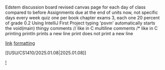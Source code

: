 Edstem discussion board
revised canvas page for each day of class compared to before
Assignments
	due at the end of units now, not specific days every week
quiz
	one per book chapter
exams
	3, each one 20 percent of grade
0.2 Using IntelliJ First Project
	typing 'psvm' automatically starts the void(main) thingy
	comments
		// like in C
	multiline comments
		/* like in C
	printing
		println
			prints a new line 
		print
			does not print a new line

[link](httsp:LKdfj;dklf)
[formatting](https://www.markdownguide.org/basic-syntax/)

[[USU/CS1410/2025.01.08|2025.01.08]]

[!]()